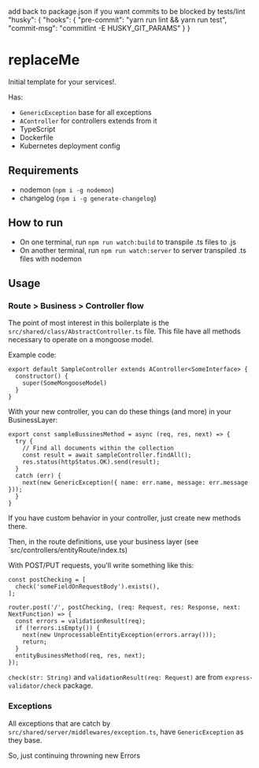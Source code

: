   
  add back to package.json if you want commits to be blocked by tests/lint
  "husky": {
    "hooks": {
      "pre-commit": "yarn run lint && yarn run test",
      "commit-msg": "commitlint -E HUSKY_GIT_PARAMS"
    }
  }

# replaceMe

Initial template for your services!.

Has:

- `GenericException` base for all exceptions
- `AController` for controllers extends from it
- TypeScript
- Dockerfile
- Kubernetes deployment config

## Requirements

- nodemon (`npm i -g nodemon`)
- changelog (`npm i -g generate-changelog`)

## How to run

- On one terminal, run `npm run watch:build` to transpile .ts files to .js
- On another terminal, run `npm run watch:server` to server transpiled .ts files with nodemon

## Usage

### Route > Business > Controller flow

The point of most interest in this boilerplate is the `src/shared/class/AbstractController.ts` file.
This file have all methods necessary to operate on a mongoose model.

Example code:

```
export default SampleController extends AController<SomeInterface> {
  constructor() {
    super(SomeMongooseModel)
  }
}
```

With your new controller, you can do these things (and more) in your BusinessLayer:

```
export const sampleBussinesMethod = async (req, res, next) => {
  try {
    // Find all documents within the collection
    const result = await sampleController.findAll();
    res.status(httpStatus.OK).send(result);
  }
  catch (err) {
    next(new GenericException({ name: err.name, message: err.message }));
  }
}
```

If you have custom behavior in your controller, just create new methods there.

Then, in the route definitions, use your business layer (see `src/controllers/entityRoute/index.ts)

With POST/PUT requests, you'll write something like this:

```
const postChecking = [
  check('someFieldOnRequestBody').exists(),
];

router.post('/', postChecking, (req: Request, res: Response, next: NextFunction) => {
  const errors = validationResult(req);
  if (!errors.isEmpty()) {
    next(new UnprocessableEntityException(errors.array()));
    return;
  }
  entityBusinessMethod(req, res, next);
});
```

`check(str: String)` and `validationResult(req: Request)` are from `express-validator/check` package.

### Exceptions

All exceptions that are catch by `src/shared/server/middlewares/exception.ts`, have `GenericException` as they base.

So, just continuing throwning new Errors